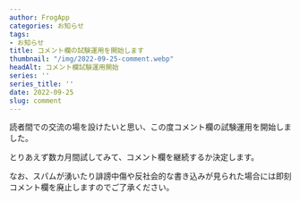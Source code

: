 ```yaml
---
author: FrogApp
categories: お知らせ
tags:
- お知らせ
title: コメント欄の試験運用を開始します
thumbnail: "/img/2022-09-25-comment.webp"
headAlt: コメント欄試験運用開始
series: ''
series_title: ''
date: 2022-09-25
slug: comment
---
```


読者間での交流の場を設けたいと思い、この度コメント欄の試験運用を開始しました。

とりあえず数カ月間試してみて、コメント欄を継続するか決定します。

なお、スパムが湧いたり誹謗中傷や反社会的な書き込みが見られた場合には即刻コメント欄を廃止しますのでご了承ください。
